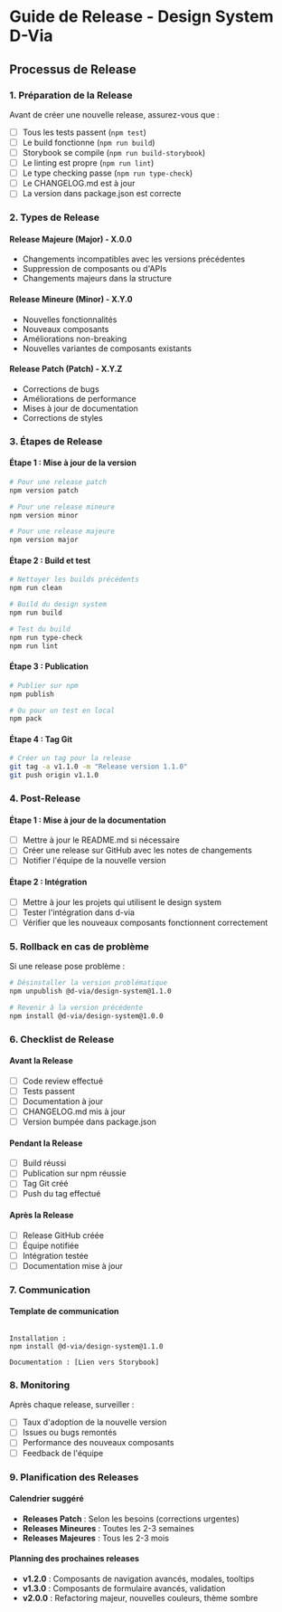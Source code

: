 # Guide de Release - Design System D-Via

## Processus de Release

### 1. Préparation de la Release

Avant de créer une nouvelle release, assurez-vous que :

- [ ] Tous les tests passent (`npm test`)
- [ ] Le build fonctionne (`npm run build`)
- [ ] Storybook se compile (`npm run build-storybook`)
- [ ] Le linting est propre (`npm run lint`)
- [ ] Le type checking passe (`npm run type-check`)
- [ ] Le CHANGELOG.md est à jour
- [ ] La version dans package.json est correcte

### 2. Types de Release

#### Release Majeure (Major) - X.0.0
- Changements incompatibles avec les versions précédentes
- Suppression de composants ou d'APIs
- Changements majeurs dans la structure

#### Release Mineure (Minor) - X.Y.0
- Nouvelles fonctionnalités
- Nouveaux composants
- Améliorations non-breaking
- Nouvelles variantes de composants existants

#### Release Patch (Patch) - X.Y.Z
- Corrections de bugs
- Améliorations de performance
- Mises à jour de documentation
- Corrections de styles

### 3. Étapes de Release

#### Étape 1 : Mise à jour de la version

```bash
# Pour une release patch
npm version patch

# Pour une release mineure
npm version minor

# Pour une release majeure
npm version major
```

#### Étape 2 : Build et test

```bash
# Nettoyer les builds précédents
npm run clean

# Build du design system
npm run build

# Test du build
npm run type-check
npm run lint
```

#### Étape 3 : Publication

```bash
# Publier sur npm
npm publish

# Ou pour un test en local
npm pack
```

#### Étape 4 : Tag Git

```bash
# Créer un tag pour la release
git tag -a v1.1.0 -m "Release version 1.1.0"
git push origin v1.1.0
```

### 4. Post-Release

#### Étape 1 : Mise à jour de la documentation

- [ ] Mettre à jour le README.md si nécessaire
- [ ] Créer une release sur GitHub avec les notes de changements
- [ ] Notifier l'équipe de la nouvelle version

#### Étape 2 : Intégration

- [ ] Mettre à jour les projets qui utilisent le design system
- [ ] Tester l'intégration dans d-via
- [ ] Vérifier que les nouveaux composants fonctionnent correctement

### 5. Rollback en cas de problème

Si une release pose problème :

```bash
# Désinstaller la version problématique
npm unpublish @d-via/design-system@1.1.0

# Revenir à la version précédente
npm install @d-via/design-system@1.0.0
```

### 6. Checklist de Release

#### Avant la Release
- [ ] Code review effectué
- [ ] Tests passent
- [ ] Documentation à jour
- [ ] CHANGELOG.md mis à jour
- [ ] Version bumpée dans package.json

#### Pendant la Release
- [ ] Build réussi
- [ ] Publication sur npm réussie
- [ ] Tag Git créé
- [ ] Push du tag effectué

#### Après la Release
- [ ] Release GitHub créée
- [ ] Équipe notifiée
- [ ] Intégration testée
- [ ] Documentation mise à jour

### 7. Communication

#### Template de communication

```

Installation :
npm install @d-via/design-system@1.1.0

Documentation : [Lien vers Storybook]
```

### 8. Monitoring

Après chaque release, surveiller :

- [ ] Taux d'adoption de la nouvelle version
- [ ] Issues ou bugs remontés
- [ ] Performance des nouveaux composants
- [ ] Feedback de l'équipe

### 9. Planification des Releases

#### Calendrier suggéré

- **Releases Patch** : Selon les besoins (corrections urgentes)
- **Releases Mineures** : Toutes les 2-3 semaines
- **Releases Majeures** : Tous les 2-3 mois

#### Planning des prochaines releases

- **v1.2.0** : Composants de navigation avancés, modales, tooltips
- **v1.3.0** : Composants de formulaire avancés, validation
- **v2.0.0** : Refactoring majeur, nouvelles couleurs, thème sombre

